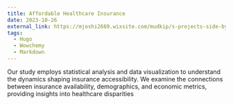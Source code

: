 ```yaml
---
title: Affordable Healthcare Insurance
date: 2023-10-26
external_link: https://mjoshi2669.wixsite.com/mudkip/s-projects-side-by-side
tags:
  - Hugo
  - Wowchemy
  - Markdown
---
```


Our study employs statistical analysis and data visualization to understand the dynamics shaping insurance accessibility. We examine the connections between insurance availability, demographics, and economic metrics, providing insights into healthcare disparities

<!--more-->

